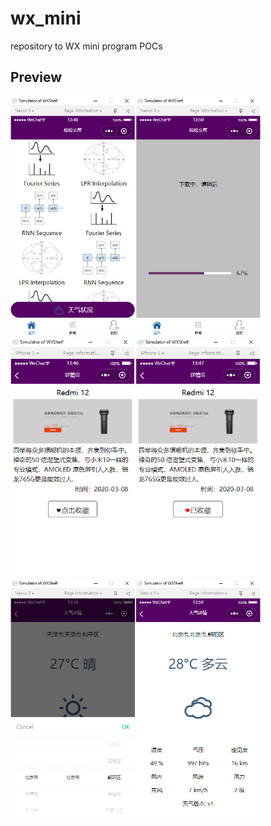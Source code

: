 # wx_mini
 repository to WX mini program POCs

## Preview

<p float="left";>
	<img src="https://github.com/songlin81/wx_mini/blob/master/screen/1.jpg" alt="Img 1" width="400"/>
	<img src="https://github.com/songlin81/wx_mini/blob/master/screen/2.jpg" alt="Img 2" width="400"/>
	<img src="https://github.com/songlin81/wx_mini/blob/master/screen/3.jpg" alt="Img 3" width="400"/>
</p>
<p float="left";>
	
</p>

